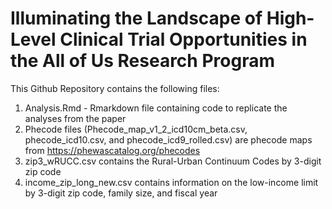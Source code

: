 # Illuminating the Landscape of High-Level Clinical Trial Opportunities in the All of Us Research Program

This Github Repository contains the following files:

1. Analysis.Rmd - Rmarkdown file containing code to replicate the analyses from the paper
2. Phecode files (Phecode_map_v1_2_icd10cm_beta.csv, phecode_icd10.csv, and phecode_icd9_rolled.csv) are phecode maps from https://phewascatalog.org/phecodes
3. zip3_wRUCC.csv contains the Rural-Urban Continuum Codes by 3-digit zip code
4. income_zip_long_new.csv contains information on the low-income limit by 3-digit zip code, family size, and fiscal year 
